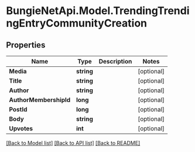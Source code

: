 
# BungieNetApi.Model.TrendingTrendingEntryCommunityCreation

## Properties

Name | Type | Description | Notes
------------ | ------------- | ------------- | -------------
**Media** | **string** |  | [optional] 
**Title** | **string** |  | [optional] 
**Author** | **string** |  | [optional] 
**AuthorMembershipId** | **long** |  | [optional] 
**PostId** | **long** |  | [optional] 
**Body** | **string** |  | [optional] 
**Upvotes** | **int** |  | [optional] 

[[Back to Model list]](../README.md#documentation-for-models)
[[Back to API list]](../README.md#documentation-for-api-endpoints)
[[Back to README]](../README.md)

